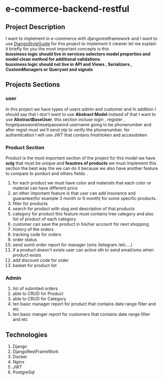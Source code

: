 # e-commerce-backend-restful
## Project Description 
I want to implement in e-commerce with djangorestframework and I want to use [DjangoStyleGuide](https://github.com/HackSoftware/Django-Styleguide#how-to-ask-a-question-or-propose-something) for this project to implement it cleaner let me explain it briefly for you the most important concepts is this<br> 
**bussiness logic should live in services selectors model properties and model clean method for additional validations.**<br>
**bussiness logic should not live in API and Views , Serializers , CustomManagers or Queryset and signals**

## Projects Sections
### user
In this project we have  types of users admin and customer and In addition I should say that I don't want to use **Abstract Model** instead of that  I want to use **AbstractBaseUser**.
this section incluse login , register , forgetpassword/resetpassword  username going to be phonenumber and after regist must we'll send otp to verify the phonenumber.
for authentication I will use JWT that contans freshtoken and accesstoken
### Product Section
Product is the most important section of the project for this model we have **sulg** that must be unique  and **feautres of products** we must implement this section the best way the we can do it  because we also have another feature to compare to porduct and others fields .
1. for each product we must have color and materials that each color or material can have different price 
1. an other important feature is that user can add insurance and guarantee(for example 3 month or 6 month) for some specific products.<br>
1. fitler for products <br>
1. search for product with slug and description of that products<br>
1. category for product this feature must contains tree category and also list of product of each category<br>
1. customer can save the product in his/her account for next shopping 
1. history of the orders
1. tracking code for orders
1. order status
1. send sumit order report for manager (sms /telegram /etc....)
1. if a product doesn't exists user can active sth to send email/sms when product exists 
1. add discount code for order
1. basket for product list
### Admin
1. list of submited orders
1. able to CRUD for Product
1. able to CRUD for Category
1. ten basic manager report for product that contains date range filter and etc
1. ten basic manger report for customers that contains date range filter and etc
## Technologies
1. Django
1. DjangoRestFrameWork
1. Docker
1. Nginx
1. JWT 
1. PostgreSql
